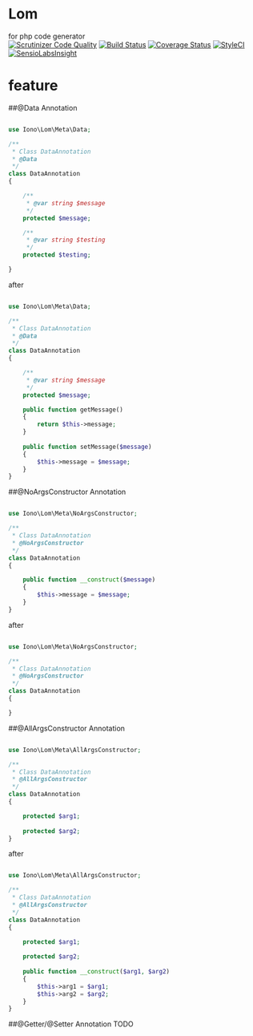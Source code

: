 # Lom
for php code generator  
[![Scrutinizer Code Quality](https://scrutinizer-ci.com/g/ytake/Lom/badges/quality-score.png?b=develop)](https://scrutinizer-ci.com/g/ytake/Lom/?branch=develop)
[![Build Status](https://travis-ci.org/ytake/Lom.svg?branch=develop)](https://travis-ci.org/ytake/Lom)
[![Coverage Status](https://coveralls.io/repos/ytake/Lom/badge.svg?branch=develop&service=github)](https://coveralls.io/github/ytake/Lom?branch=develop)
[![StyleCI](https://styleci.io/repos/38492512/shield)](https://styleci.io/repos/38492512)  
[![SensioLabsInsight](https://insight.sensiolabs.com/projects/1de254a2-9af5-45cc-aed5-05f6a6cf32cb/mini.png)](https://insight.sensiolabs.com/projects/1de254a2-9af5-45cc-aed5-05f6a6cf32cb)

# feature
##@Data Annotation

```php

use Iono\Lom\Meta\Data;

/**
 * Class DataAnnotation
 * @Data
 */
class DataAnnotation
{

    /**
     * @var string $message
     */
    protected $message;

    /**
     * @var string $testing
     */
    protected $testing;

}

```

after

```php

use Iono\Lom\Meta\Data;

/**
 * Class DataAnnotation
 * @Data
 */
class DataAnnotation
{

    /**
     * @var string $message
     */
    protected $message;

    public function getMessage()
    {
        return $this->message; 
    }
    
    public function setMessage($message)
    {
        $this->message = $message; 
    }
}
```

##@NoArgsConstructor Annotation

```php

use Iono\Lom\Meta\NoArgsConstructor;

/**
 * Class DataAnnotation
 * @NoArgsConstructor
 */
class DataAnnotation
{

    public function __construct($message)
    {
        $this->message = $message;
    }
}

```

after 

```php

use Iono\Lom\Meta\NoArgsConstructor;

/**
 * Class DataAnnotation
 * @NoArgsConstructor
 */
class DataAnnotation
{

}

```

##@AllArgsConstructor Annotation

```php

use Iono\Lom\Meta\AllArgsConstructor;

/**
 * Class DataAnnotation
 * @AllArgsConstructor
 */
class DataAnnotation
{

    protected $arg1;
    
    protected $arg2;
}

```

after 

```php

use Iono\Lom\Meta\AllArgsConstructor;

/**
 * Class DataAnnotation
 * @AllArgsConstructor
 */
class DataAnnotation
{

    protected $arg1;
    
    protected $arg2;
    
    public function __construct($arg1, $arg2)
    {
        $this->arg1 = $arg1;
        $this->arg2 = $arg2;
    }
}

```

##@Getter/@Setter Annotation
TODO
